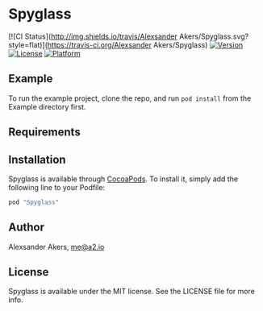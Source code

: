# Spyglass

[![CI Status](http://img.shields.io/travis/Alexsander Akers/Spyglass.svg?style=flat)](https://travis-ci.org/Alexsander Akers/Spyglass)
[![Version](https://img.shields.io/cocoapods/v/Spyglass.svg?style=flat)](http://cocoapods.org/pods/Spyglass)
[![License](https://img.shields.io/cocoapods/l/Spyglass.svg?style=flat)](http://cocoapods.org/pods/Spyglass)
[![Platform](https://img.shields.io/cocoapods/p/Spyglass.svg?style=flat)](http://cocoapods.org/pods/Spyglass)

## Example

To run the example project, clone the repo, and run `pod install` from the Example directory first.

## Requirements

## Installation

Spyglass is available through [CocoaPods](http://cocoapods.org). To install
it, simply add the following line to your Podfile:

```ruby
pod "Spyglass"
```

## Author

Alexsander Akers, me@a2.io

## License

Spyglass is available under the MIT license. See the LICENSE file for more info.
